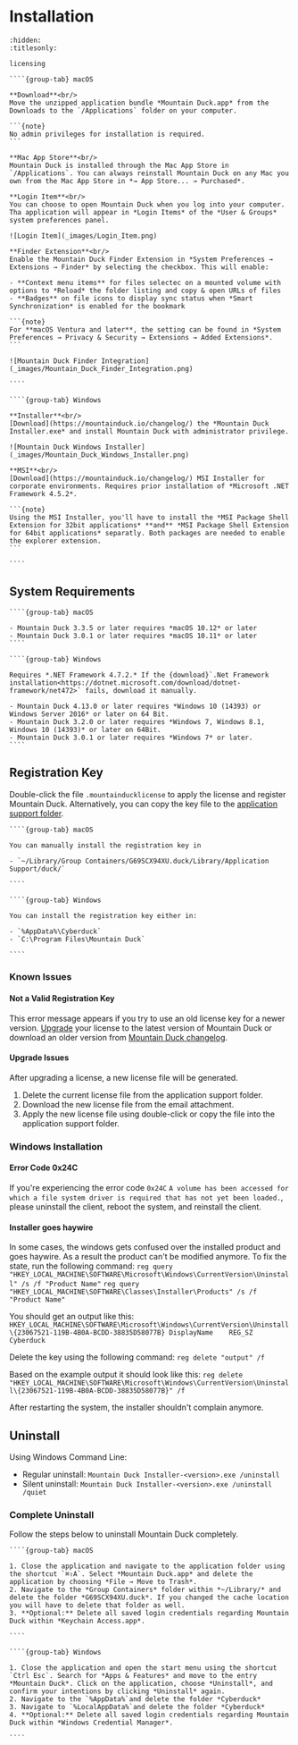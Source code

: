 Installation
====

```{toctree}
:hidden:
:titlesonly:

licensing
```

`````{tabs}
````{group-tab} macOS

**Download**<br/>
Move the unzipped application bundle *Mountain Duck.app* from the Downloads to the `/Applications` folder on your computer.

```{note}
No admin privileges for installation is required.
```

**Mac App Store**<br/>
Mountain Duck is installed through the Mac App Store in `/Applications`. You can always reinstall Mountain Duck on any Mac you own from the Mac App Store in *→ App Store... → Purchased*.

**Login Item**<br/>
You can choose to open Mountain Duck when you log into your computer. Tha application will appear in *Login Items* of the *User & Groups* system preferences panel.

![Login Item](_images/Login_Item.png)

**Finder Extension**<br/>
Enable the Mountain Duck Finder Extension in *System Preferences → Extensions → Finder* by selecting the checkbox. This will enable:

- **Context menu items** for files selectec on a mounted volume with options to *Reload* the folder listing and copy & open URLs of files
- **Badges** on file icons to display sync status when *Smart Synchronization* is enabled for the bookmark

```{note}
For **macOS Ventura and later**, the setting can be found in *System Preferences → Privacy & Security → Extensions → Added Extensions*.
```

![Mountain Duck Finder Integration](_images/Mountain_Duck_Finder_Integration.png) 

````

````{group-tab} Windows

**Installer**<br/>
[Download](https://mountainduck.io/changelog/) the *Mountain Duck Installer.exe* and install Mountain Duck with administrator privilege.

![Mountain Duck Windows Installer](_images/Mountain_Duck_Windows_Installer.png)

**MSI**<br/>
[Download](https://mountainduck.io/changelog/) MSI Installer for corporate environments. Requires prior installation of *Microsoft .NET Framework 4.5.2*.

```{note}
Using the MSI Installer, you'll have to install the *MSI Package Shell Extension for 32bit applications* **and** *MSI Package Shell Extension for 64bit applications* separatly. Both packages are needed to enable the explorer extension.
```

````
`````

## System Requirements

`````{tabs}
````{group-tab} macOS

- Mountain Duck 3.3.5 or later requires *macOS 10.12* or later
- Mountain Duck 3.0.1 or later requires *macOS 10.11* or later
````

````{group-tab} Windows

Requires *.NET Framework 4.7.2.* If the {download}`.Net Framework installation<https://dotnet.microsoft.com/download/dotnet-framework/net472>` fails, download it manually.

- Mountain Duck 4.13.0 or later requires *Windows 10 (14393) or Windows Server 2016* or later on 64 Bit.
- Mountain Duck 3.2.0 or later requires *Windows 7, Windows 8.1, Windows 10 (14393)* or later on 64Bit.
- Mountain Duck 3.0.1 or later requires *Windows 7* or later.
````
`````

## Registration Key

Double-click the file `.mountainducklicense` to apply the license and register Mountain Duck. Alternatively, you can copy the key file to the [application support folder](../support.md#application-support-folder).

`````{tabs}
````{group-tab} macOS

You can manually install the registration key in

- `~/Library/Group Containers/G69SCX94XU.duck/Library/Application Support/duck/`

````

````{group-tab} Windows

You can install the registration key either in:

- `%AppData%\Cyberduck`
- `C:\Program Files\Mountain Duck`

````
`````

### Known Issues

#### Not a Valid Registration Key

This error message appears if you try to use an old license key for a newer version.
[Upgrade](https://mountainduck.io/buy/upgrade/) your license to the latest version of Mountain Duck or download an older version from [Mountain Duck changelog](https://mountainduck.io/changelog/).

#### Upgrade Issues

After upgrading a license, a new license file will be generated.

1. Delete the current license file from the application support folder.
2. Download the new license file from the email attachment.
3. Apply the new license file using double-click or copy the file into the application support folder.

### Windows Installation
#### Error Code 0x24C
If you're experiencing the error code `0x24C` `A volume has been accessed for which a file system driver is required that has not yet been loaded.`, please uninstall the client, reboot the system, and reinstall the client.

#### Installer goes haywire
In some cases, the windows gets confused over the installed product and goes haywire. As a result the product can't be modified anymore. To fix the state, run the following command:
	`reg query "HKEY_LOCAL_MACHINE\SOFTWARE\Microsoft\Windows\CurrentVersion\Uninstall" /s /f "Product Name"`
	`reg query "HKEY_LOCAL_MACHINE\SOFTWARE\Classes\Installer\Products" /s /f "Product Name"`

You should get an output like this:
	`HKEY_LOCAL_MACHINE\SOFTWARE\Microsoft\Windows\CurrentVersion\Uninstall\{23067521-119B-4B0A-BCDD-38835D58077B}
    DisplayName    REG_SZ    Cyberduck`

Delete the key using the following command: 
	`reg delete "output" /f`

Based on the example output it should look like this:
	`reg delete "HKEY_LOCAL_MACHINE\SOFTWARE\Microsoft\Windows\CurrentVersion\Uninstall\{23067521-119B-4B0A-BCDD-38835D58077B}" /f`

After restarting the system, the installer shouldn't complain anymore.

## Uninstall

Using Windows Command Line:

* Regular uninstall:
	`Mountain Duck Installer-<version>.exe /uninstall`
* Silent uninstall:
	`Mountain Duck Installer-<version>.exe /uninstall /quiet`

### Complete Uninstall

Follow the steps below to uninstall Mountain Duck completely.

`````{tabs}
````{group-tab} macOS

1. Close the application and navigate to the application folder using the shortcut `⌘⇧A`. Select *Mountain Duck.app* and delete the application by choosing *File → Move to Trash*.
2. Navigate to the *Group Containers* folder within *~/Library/* and delete the folder *G69SCX94XU.duck*. If you changed the cache location you will have to delete that folder as well.
3. **Optional:** Delete all saved login credentials regarding Mountain Duck within *Keychain Access.app*.

````

````{group-tab} Windows

1. Close the application and open the start menu using the shortcut `Ctrl Esc`. Search for *Apps & Features* and move to the entry *Mountain Duck*. Click on the application, choose *Uninstall*, and confirm your intentions by clicking *Uninstall* again.
2. Navigate to the `%AppData%`and delete the folder *Cyberduck*
3. Navigate to `%LocalAppData%`and delete the folder *Cyberduck*
4. **Optional:** Delete all saved login credentials regarding Mountain Duck within *Windows Credential Manager*.

````

`````
